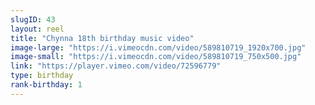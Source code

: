 ```yaml
---
slugID: 43 
layout: reel
title: "Chynna 18th birthday music video"
image-large: "https://i.vimeocdn.com/video/589810719_1920x700.jpg"
image-small: "https://i.vimeocdn.com/video/589810719_750x500.jpg"
link: "https://player.vimeo.com/video/72596779"
type: birthday 
rank-birthday: 1 
---
```

